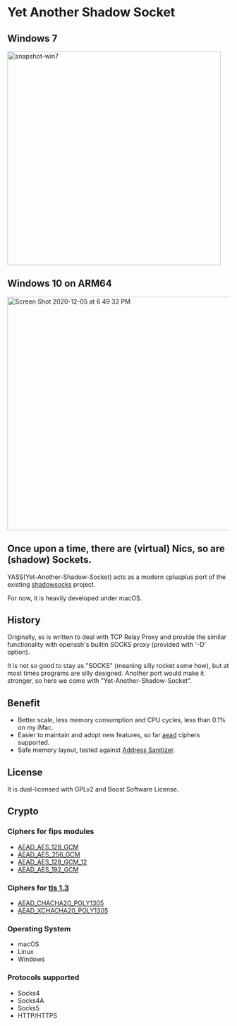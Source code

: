 # Yet Another Shadow Socket

## Windows 7
<img width="484" alt="snapshot-win7" src="https://user-images.githubusercontent.com/54673341/69158208-02fa3600-0b21-11ea-9bf4-c38e26ff38a3.png">

## Windows 10 on ARM64
<img width="529" alt="Screen Shot 2020-12-05 at 6 49 32 PM" src="https://user-images.githubusercontent.com/54673341/101240623-715d6680-372b-11eb-9124-43817adb96a2.png">

## Once upon a time, there are (virtual) Nics, so are (shadow) Sockets.

YASS(Yet-Another-Shadow-Socket) acts as a modern cplusplus port of the existing [shadowsocks](http://github.com/shadowsocks) project.

For now, it is heavily developed under macOS.

## History
Originally, ss is written to deal with TCP Relay Proxy and provide the similar functionality with openssh's builtin SOCKS proxy (provided with '-D' option).

It is not so good to stay as "SOCKS" (meaning silly rocket some how), but at most times programs are silly designed. Another port would make it stronger, so here we come with "Yet-Another-Shadow-Socket".

## Benefit
- Better scale, less memory consumption and CPU cycles, less than 0.1% on my iMac.
- Easier to maintain and adopt new features, so far [aead][aead] ciphers supported.
- Safe memory layout, tested against [Address Sanitizer][asan].

## License
It is dual-licensed with GPLv2 and Boost Software License.

## Crypto
### Ciphers for fips modules
- [AEAD_AES_128_GCM][aes128gcm]
- [AEAD_AES_256_GCM][aes256gcm]
- [AEAD_AES_128_GCM_12][aes128gcm12]
- [AEAD_AES_192_GCM][aes192gcm]

### Ciphers for [tls 1.3][tls13]
- [AEAD_CHACHA20_POLY1305][chacha20]
- [AEAD_XCHACHA20_POLY1305][chacha20]

### Operating System
- macOS
- Linux
- Windows

### Protocols supported
- Socks4
- Socks4A
- Socks5
- HTTP/HTTPS

[aead]: https://shadowsocks.org/en/spec/AEAD-Ciphers.html
[asan]: https://github.com/google/sanitizers/wiki/AddressSanitizer
[vcredist]: https://support.microsoft.com/zh-tw/help/2977003/the-latest-supported-visual-c-downloads
[aes128gcm]: https://tools.ietf.org/html/rfc5116
[aes128gcm12]: https://tools.ietf.org/html/rfc5282
[aes192gcm]: https://tools.ietf.org/html/rfc55282
[aes256gcm]: https://tools.ietf.org/html/rfc5116
[chacha20]: https://tools.ietf.org/html/rfc7539
[tls13]: https://tools.ietf.org/html/rfc7905
